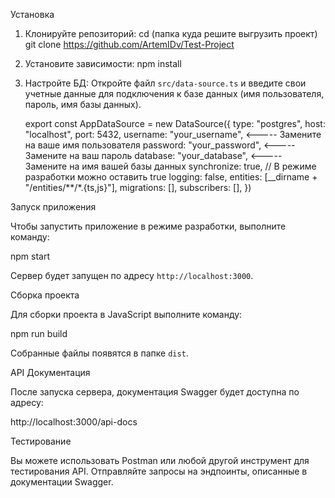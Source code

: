 Установка

1. Клонируйте репозиторий:
	cd (папка куда решите выгрузить проект)
	git clone https://github.com/ArtemIDv/Test-Project

2. Установите зависимости:
	npm install

3. Настройте БД:
	Откройте файл `src/data-source.ts` и введите свои учетные данные для подключения к базе данных (имя пользователя, пароль, имя базы данных).

     export const AppDataSource = new DataSource({
         type: "postgres",
         host: "localhost",
         port: 5432,
         username: "your_username",                                                     <-----     Замените на ваше имя пользователя
         password: "your_password",                                                     <-----     Замените на ваш пароль
         database: "your_database",                                                     <-----     Замените на имя вашей базы данных
         synchronize: true, // В режиме разработки можно оставить true
         logging: false,
         entities: [__dirname + "/entities/**/*.{ts,js}"],
         migrations: [],
         subscribers: [],
     })

Запуск приложения

Чтобы запустить приложение в режиме разработки, выполните команду:

npm start

Сервер будет запущен по адресу `http://localhost:3000`.

Сборка проекта

Для сборки проекта в JavaScript выполните команду:

npm run build

Собранные файлы появятся в папке `dist`.

API Документация

После запуска сервера, документация Swagger будет доступна по адресу:

http://localhost:3000/api-docs

Тестирование

Вы можете использовать Postman или любой другой инструмент для тестирования API. Отправляйте запросы на эндпоинты, описанные в документации Swagger.
